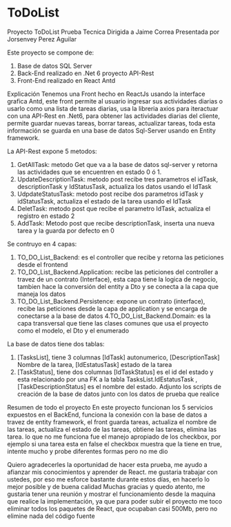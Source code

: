 # ToDoList
Proyecto ToDoList Prueba Tecnica
Dirigida a Jaime Correa
Presentada por Jorsenvey Perez Aguilar


Este proyecto se compone de:
1. Base de datos SQL Server 
2. Back-End realizado en .Net 6 proyecto API-Rest
3. Front-End realizado en React Antd

Explicación
Tenemos una Front hecho en ReactJs usando la interface grafica Antd, este front permite al usuario ingresar sus actividades diarias o usarlo como una lista de tareas diarias, usa la libreria axios para iteractuar con una API-Rest en .Net6, para obtener las actividades diarias del cliente, permite guardar nuevas tareas, borrar tareas, actualizar tareas, toda esta información se guarda en una base de datos Sql-Server usando en Entity framework.

La API-Rest expone 5 metodos:
1. GetAllTask: metodo Get que va a la base de datos sql-server y retorna las actividades que se encuentren en estado 0 ó 1.
2. UpdateDescriptionTask: metodo post recibe tres parametros el idTask, descriptionTask y IdStatusTask, actualiza los datos usando el IdTask
3. UdpdateStatusTask: metodo post recibe dos parametros idTask y idStatusTask, actualiza el estado de la tarea usando el IdTask
4. DeletTask: metodo post que recibe el parametro IdTask, actualiza el registro en estado 2
5. AddTask: Metodo post que recibe descriptionTask, inserta una nueva tarea y la guarda por defecto en 0

Se contruyo en 4 capas:
1. TO_DO_List_Backend: es el controller que recibe y retorna las peticiones desde el frontend
2. TO_DO_List_Backend.Application: recibe las peticiones del controller a travez de un contrato (Interface), esta capa tiene la logica de negocio, tambien hace la conversión del entity a Dto y se conecta a la capa que maneja los datos
3. TO_DO_List_Backend.Persistence: expone un contrato (interface), recibe las peticiones desde la capa de application y se encarga de conectarse a la base de datos
4.TO_DO_List_Backend.Domain: es la capa transversal que tiene las clases comunes que usa el proyecto como el modelo, el Dto y el enumerado


La base de datos tiene dos tablas:
1. [TasksList], tiene 3 columnas [IdTask] autonumerico, [DescriptionTask] Nombre de la tarea, [IdEstatusTask] estado de la tarea
2. [TaskStatus], tiene dos columnas [IdTaskStatus] es el id del estado y esta relacionado por una FK a la tabla TasksList.IdEstatusTask , [TaskDescriptionStatus] es el nombre del estado.
Adjunto los scripts de creación de la base de datos junto con los datos de prueba que realice

Resumen de todo el proyecto
En este proyecto funcionan los 5 servicios expuestos en el BackEnd, funciona la conexión con la base de datos a travez de entity framework, el front guarda tareas, actualiza el nombre de las tareas, actualiza el estado de las tareas, obtiene las tareas, elimina las tarea. lo que no me funciona fue el manejo apropiado de los checkbox, por ejemplo si una tarea esta en false el checkbox muestra que la tiene en true, intente mucho y probe diferentes formas pero no me dio

Quiero agradecerles la oportunidad de hacer esta prueba, me ayudo a afianzar mis conocimientos y aprender de React.
me gustaria trabajar con ustedes, por eso me esforce bastante durante estos días, en hacerlo lo mejor posible y de buena calidad
Muchas gracias y quedo atento, me gustaria tener una reunión y mostrar el funcionamiento desde la maquina que realice la implementación, ya que para poder subir el proyecto me toco eliminar todos los paquetes de React, que ocupaban casi 500Mb, pero no elimine nada del código fuente
